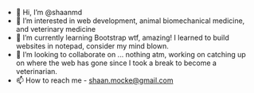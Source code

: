- 👋 Hi, I’m @shaanmd
- 👀 I’m interested in web development, animal biomechanical medicine, and veterinary medicine
- 🌱 I’m currently learning Bootstrap wtf, amazing! I learned to build websites in notepad, consider my mind blown.
- 💞️ I’m looking to collaborate on ... nothing atm, working on catching up on where the web has gone since I took a break to become a veterinarian. 
- 📫 How to reach me - shaan.mocke@gmail.com

<!---
shaanmd/shaanmd is a ✨ special ✨ repository because its `README.md` (this file) appears on your GitHub profile.
You can click the Preview link to take a look at your changes.
--->
